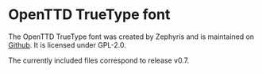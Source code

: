 # OpenTTD TrueType font

The OpenTTD TrueType font was created by Zephyris and is maintained on [Github](https://github.com/OpenTTD/OpenTTD-TTF).
It is licensed under GPL-2.0.

The currently included files correspond to release v0.7.
